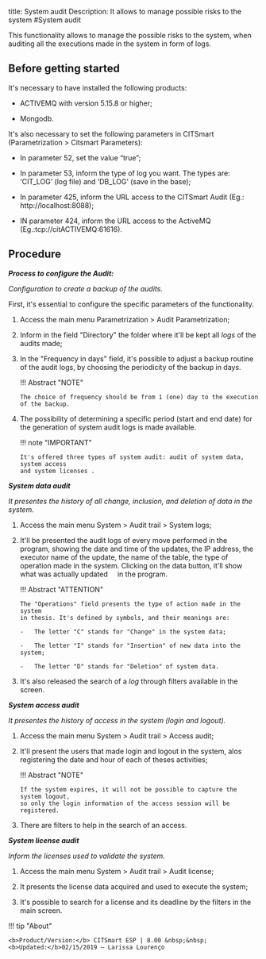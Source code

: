 title:  System audit
Description: It allows to manage possible risks to the system
#System audit

This functionality allows to manage the possible risks to the system, when auditing all the executions made in the system in form of logs.

Before getting started 
-----------------

It's necessary to have installed the following products:

-   ACTIVEMQ with version 5.15.8 or higher;

-   Mongodb.

It's also necessary to set the following parameters in CITSmart (Parametrization \>
Citsmart Parameters):

-   In parameter 52, set the value “true”;

-   In parameter 53, inform the type of log you want. The types are: ‘CIT_LOG’
    (log file) and ‘DB_LOG’ (save in the base);

-   In parameter 425, inform the URL access to the CITSmart Audit (Eg.:
    http://localhost:8088);

-   IN parameter 424, inform the URL access to the ActiveMQ (Eg.:tcp://citACTIVEMQ:61616).

Procedure
------------

***Process to configure the Audit:***

*Configuration to create a backup of the audits.*

First, it's essential to configure the specific parameters of the functionality.

1.  Access the main menu Parametrization \> Audit Parametrization;

2.  Inform in the field "Directory" the folder where it'll be kept all *logs* of
    the audits made;

3.  In the "Frequency in days" field, it's possible to adjust a backup routine of
    the audit logs, by choosing the periodicity of the backup in days.

    !!! Abstract "NOTE"

        The choice of frequency should be from 1 (one) day to the execution of the backup.  

4.  The possibility of determining a specific period (start and end date) for the
    generation of system audit logs is made available.

    !!! note "IMPORTANT"

        It's offered three types of system audit: audit of system data, system access
        and system licenses .

***System data audit***

*It presentes the history of all change, inclusion, and deletion of data in the
system.*

1.  Access the main menu System \>
    Audit trail \> System logs;

2.  It'll be presented the audit logs of every move performed in the program,
    showing the date and time of the updates, the IP address, the executor
    name of the update, the name of the table, the type of operation made in 
    the system. Clicking on the data button, it'll show what was actually updated
    in the program.

    !!! Abstract "ATTENTION"  

        The "Operations" field presents the type of action made in the system 
        in thesis. It's defined by symbols, and their meanings are:  
        
        -   The letter "C" stands for "Change" in the system data;  
        
        -   The letter "I" stands for "Insertion" of new data into the system;  

        -   The letter "D" stands for "Deletion" of system data.  

3.  It's also released the search of a *log* through filters available in the screen.

***System access audit***

*It presentes the history of access in the system (login and logout).*

1.  Access the main menu System \>
    Audit trail \> Access audit;

2.  It'll present the users that made login and logout in the system, alos
    registering the date and hour of each of theses activities;

    !!! Abstract "NOTE"  
        
        If the system expires, it will not be possible to capture the system logout,
        so only the login information of the access session will be registered.  

3.  There are filters to help in the search of an access.

***System license audit***

*Inform the licenses used to validate the system.*

1.  Access the main menu System \>
    Audit trail \> Audit license;

2.  It presents the license data acquired and used to execute the system;

3.  It's possible to search for a license and its deadline by the filters
    in the main screen.
    
!!! tip "About"

    <b>Product/Version:</b> CITSmart ESP | 8.00 &nbsp;&nbsp;
    <b>Updated:</b>02/15/2019 – Larissa Lourenço
